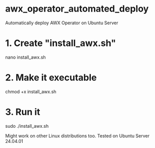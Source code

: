 # awx_operator_automated_deploy
Automatically deploy AWX Operator on Ubuntu Server

# 1. Create "install_awx.sh"
nano install_awx.sh

# 2. Make it executable
chmod +x install_awx.sh

# 3. Run it
sudo ./install_awx.sh

Might work on other Linux distributions too. Tested on Ubuntu Server 24.04.01
